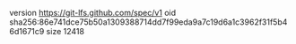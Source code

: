 version https://git-lfs.github.com/spec/v1
oid sha256:86e741dce75b50a1309388714dd7f99eda9a7c19d6a1c3962f31f5b46d1671c9
size 12418
